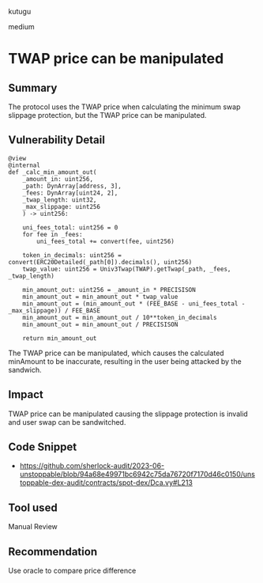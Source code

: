 kutugu

medium

# TWAP price can be manipulated

## Summary

The protocol uses the TWAP price when calculating the minimum swap slippage protection, but the TWAP price can be manipulated.

## Vulnerability Detail

```vyper
@view
@internal
def _calc_min_amount_out(
    _amount_in: uint256, 
    _path: DynArray[address, 3], 
    _fees: DynArray[uint24, 2], 
    _twap_length: uint32, 
    _max_slippage: uint256
    ) -> uint256:

    uni_fees_total: uint256 = 0
    for fee in _fees:
        uni_fees_total += convert(fee, uint256)

    token_in_decimals: uint256 = convert(ERC20Detailed(_path[0]).decimals(), uint256)
    twap_value: uint256 = Univ3Twap(TWAP).getTwap(_path, _fees, _twap_length)

    min_amount_out: uint256 = _amount_in * PRECISISON 
    min_amount_out = min_amount_out * twap_value
    min_amount_out = (min_amount_out * (FEE_BASE - uni_fees_total - _max_slippage)) / FEE_BASE
    min_amount_out = min_amount_out / 10**token_in_decimals
    min_amount_out = min_amount_out / PRECISISON

    return min_amount_out
```

The TWAP price can be manipulated, which causes the calculated minAmount to be inaccurate, resulting in the user being attacked by the sandwich.

## Impact

TWAP price can be manipulated causing the slippage protection is invalid and user swap can be sandwitched.

## Code Snippet

- https://github.com/sherlock-audit/2023-06-unstoppable/blob/94a68e49971bc6942c75da76720f7170d46c0150/unstoppable-dex-audit/contracts/spot-dex/Dca.vy#L213

## Tool used

Manual Review

## Recommendation

Use oracle to compare price difference
